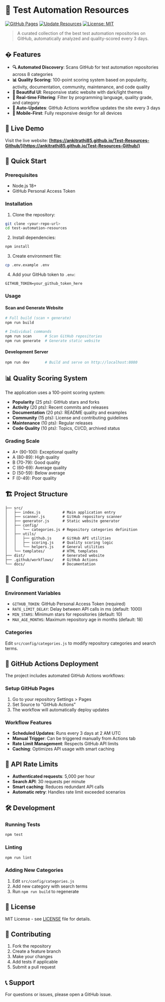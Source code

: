# 🧪 Test Automation Resources

[![GitHub Pages](https://img.shields.io/badge/GitHub%20Pages-Live-brightgreen)](https://ankitrathi85.github.io/Test-Resources-Github/)
[![Update Resources](https://github.com/ankitrathi85/Test-Resources-Github/workflows/Update%20Test%20Automation%20Resources/badge.svg)](https://github.com/ankitrathi85/Test-Resources-Github/actions)
[![License: MIT](https://img.shields.io/badge/License-MIT-yellow.svg)](https://opensource.org/licenses/MIT)

> A curated collection of the best test automation repositories on GitHub, automatically analyzed and quality-scored every 3 days.

## � Features

- **🔍 Automated Discovery**: Scans GitHub for test automation repositories across 8 categories
- **📊 Quality Scoring**: 100-point scoring system based on popularity, activity, documentation, community, maintenance, and code quality
- **🎨 Beautiful UI**: Responsive static website with dark/light themes
- **🔧 Real-time Filtering**: Filter by programming language, quality grade, and category
- **🤖 Auto-Updates**: GitHub Actions workflow updates the site every 3 days
- **📱 Mobile-First**: Fully responsive design for all devices

## 🚀 Live Demo

Visit the live website: **[https://ankitrathi85.github.io/Test-Resources-Github/](https://ankitrathi85.github.io/Test-Resources-Github/)**

## 🚀 Quick Start

### Prerequisites

- Node.js 18+ 
- GitHub Personal Access Token

### Installation

1. Clone the repository:
```bash
git clone <your-repo-url>
cd test-automation-resources
```

2. Install dependencies:
```bash
npm install
```

3. Create environment file:
```bash
cp .env.example .env
```

4. Add your GitHub token to `.env`:
```
GITHUB_TOKEN=your_github_token_here
```

### Usage

#### Scan and Generate Website

```bash
# Full build (scan + generate)
npm run build

# Individual commands
npm run scan      # Scan GitHub repositories
npm run generate  # Generate static website
```

#### Development Server

```bash
npm run dev       # Build and serve on http://localhost:8080
```

## 📊 Quality Scoring System

The application uses a 100-point scoring system:

- **Popularity** (25 pts): GitHub stars and forks
- **Activity** (20 pts): Recent commits and releases
- **Documentation** (20 pts): README quality and examples
- **Community** (15 pts): License and contributing guidelines
- **Maintenance** (10 pts): Regular releases
- **Code Quality** (10 pts): Topics, CI/CD, archived status

### Grading Scale
- A+ (90-100): Exceptional quality
- A (80-89): High quality
- B (70-79): Good quality
- C (60-69): Average quality
- D (50-59): Below average
- F (0-49): Poor quality

## 🏗️ Project Structure

```
├── src/
│   ├── index.js          # Main application entry
│   ├── scanner.js        # GitHub repository scanner
│   ├── generator.js      # Static website generator
│   ├── config/
│   │   └── categories.js # Repository categories definition
│   ├── utils/
│   │   ├── github.js     # GitHub API utilities
│   │   ├── scoring.js    # Quality scoring logic
│   │   └── helpers.js    # General utilities
│   └── templates/        # HTML templates
├── dist/                 # Generated website
├── .github/workflows/    # GitHub Actions
└── docs/                 # Documentation
```

## 🔧 Configuration

### Environment Variables

- `GITHUB_TOKEN`: GitHub Personal Access Token (required)
- `RATE_LIMIT_DELAY`: Delay between API calls in ms (default: 1000)
- `MIN_STARS`: Minimum stars for repositories (default: 10)
- `MAX_AGE_MONTHS`: Maximum repository age in months (default: 18)

### Categories

Edit `src/config/categories.js` to modify repository categories and search terms.

## 🚀 GitHub Actions Deployment

The project includes automated GitHub Actions workflows:

### Setup GitHub Pages

1. Go to your repository Settings > Pages
2. Set Source to "GitHub Actions"
3. The workflow will automatically deploy updates

### Workflow Features

- **Scheduled Updates**: Runs every 3 days at 2 AM UTC
- **Manual Trigger**: Can be triggered manually from Actions tab
- **Rate Limit Management**: Respects GitHub API limits
- **Caching**: Optimizes API usage with smart caching

## 📝 API Rate Limits

- **Authenticated requests**: 5,000 per hour
- **Search API**: 30 requests per minute
- **Smart caching**: Reduces redundant API calls
- **Automatic retry**: Handles rate limit exceeded scenarios

## 🛠️ Development

### Running Tests

```bash
npm test
```

### Linting

```bash
npm run lint
```

### Adding New Categories

1. Edit `src/config/categories.js`
2. Add new category with search terms
3. Run `npm run build` to regenerate

## 📄 License

MIT License - see [LICENSE](LICENSE) file for details.

## 🤝 Contributing

1. Fork the repository
2. Create a feature branch
3. Make your changes
4. Add tests if applicable
5. Submit a pull request

## 📞 Support

For questions or issues, please open a GitHub issue.
